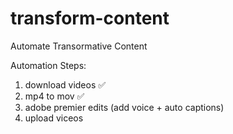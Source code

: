 # transform-content
Automate Transormative Content

Automation Steps:

1. download videos :white_check_mark:
2. mp4 to mov :white_check_mark:
3. adobe premier edits (add voice + auto captions)
4. upload viceos
